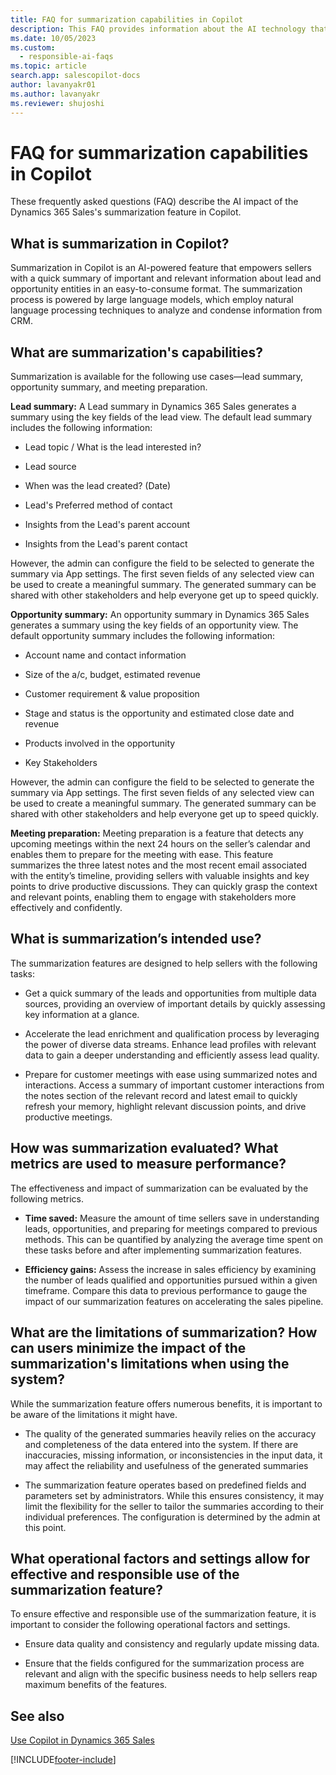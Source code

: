 ```yaml
---
title: FAQ for summarization capabilities in Copilot
description: This FAQ provides information about the AI technology that's used in Dynamics 365 Sales. This FAQ also includes key considerations and details about how AI is used, how it was tested and evaluated, and any specific limitations.
ms.date: 10/05/2023
ms.custom: 
  - responsible-ai-faqs
ms.topic: article
search.app: salescopilot-docs 
author: lavanyakr01
ms.author: lavanyakr
ms.reviewer: shujoshi
---
```


# FAQ for summarization capabilities in Copilot

These frequently asked questions (FAQ) describe the AI impact of the Dynamics 365 Sales's summarization feature in Copilot.

## What is summarization in Copilot?

 Summarization in Copilot is an AI-powered feature that empowers sellers with a quick summary of important and relevant information about lead and opportunity entities in an easy-to-consume format. The summarization process is powered by large language models, which employ natural language processing techniques to analyze and condense information from CRM.

## What are summarization's capabilities?

Summarization is available for the following use cases&mdash;lead summary, opportunity summary, and meeting preparation.

**Lead summary:** A Lead summary in Dynamics 365 Sales generates a summary using the key fields of the lead view. The default lead summary includes the following information:
- Lead topic / What is the lead interested in?  

- Lead source  
- When was the lead created? (Date)  
- Lead's Preferred method of contact  
- Insights from the Lead's parent account  
- Insights from the Lead's parent contact  

However, the admin can configure the field to be selected to generate the summary via App settings. The first seven fields of any selected view can be used to create a meaningful summary.  The generated summary can be shared with other stakeholders and help everyone get up to speed quickly.

**Opportunity summary:** An opportunity summary in Dynamics 365 Sales generates a summary using the key fields of an opportunity view. The default opportunity summary includes the following information:

- Account name and contact information  

- Size of the a/c, budget, estimated revenue  
- Customer requirement & value proposition  
- Stage and status is the opportunity and estimated close date and revenue  
- Products involved in the opportunity  
- Key Stakeholders  

However, the admin can configure the field to be selected to generate the summary via App settings. The first seven fields of any selected view can be used to create a meaningful summary.  The generated summary can be shared with other stakeholders and help everyone get up to speed quickly.

**Meeting preparation:** Meeting preparation is a feature that detects any upcoming meetings within the next 24 hours on the seller’s calendar and enables them to prepare for the meeting with ease. This feature summarizes the three latest notes and the most recent email associated with the entity’s timeline, providing sellers with valuable insights and key points to drive productive discussions. They can quickly grasp the context and relevant points, enabling them to engage with stakeholders more effectively and confidently.

## What is summarization’s intended use?

The summarization features are designed to help sellers with the following tasks: 

- Get a quick summary of the leads and opportunities from multiple data sources, providing an overview of important details by quickly assessing key information at a glance.  

- Accelerate the lead enrichment and qualification process by leveraging the power of diverse data streams. Enhance lead profiles with relevant data to gain a deeper understanding and efficiently assess lead quality.

- Prepare for customer meetings with ease using summarized notes and interactions. Access a summary of important customer interactions from the notes section of the relevant record and latest email to quickly refresh your memory, highlight relevant discussion points, and drive productive meetings.


## How was summarization evaluated? What metrics are used to measure performance?

The effectiveness and impact of summarization can be evaluated by the following metrics.

- **Time saved:** Measure the amount of time sellers save in understanding leads, opportunities, and preparing for meetings compared to previous methods. This can be quantified by analyzing the average time spent on these tasks before and after implementing summarization features.

- **Efficiency gains:** Assess the increase in sales efficiency by examining the number of leads qualified and opportunities pursued within a given timeframe. Compare this data to previous performance to gauge the impact of our summarization features on accelerating the sales pipeline.

## What are the limitations of summarization? How can users minimize the impact of the summarization's limitations when using the system?

While the summarization feature offers numerous benefits, it is important to be aware of the limitations it might have.

- The quality of the generated summaries heavily relies on the accuracy and completeness of the data entered into the system. If there are inaccuracies, missing information, or inconsistencies in the input data, it may affect the reliability and usefulness of the generated summaries

- The summarization feature operates based on predefined fields and parameters set by administrators. While this ensures consistency, it may limit the flexibility for the seller to tailor the summaries according to their individual preferences. The configuration is determined by the admin at this point.  

## What operational factors and settings allow for effective and responsible use of the summarization feature?

To ensure effective and responsible use of the summarization feature, it is important to consider the following operational factors and settings.

- Ensure data quality and consistency and regularly update missing data.

- Ensure that the fields configured for the summarization process are relevant and align with the specific business needs to help sellers reap maximum benefits of the features.


## See also

[Use Copilot in Dynamics 365 Sales](use-sales-copilot.md)

[!INCLUDE[footer-include](../includes/footer-banner.md)]